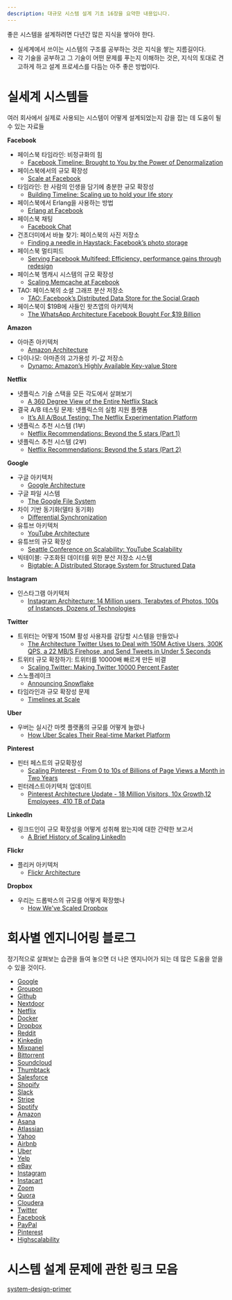 ```yaml
---
description: 대규모 시스템 설계 기초 16장을 요약한 내용입니다.
---
```


좋은 시스템을 설계하려면 다년간 많은 지식을 쌓아야 한다.
- 실세계에서 쓰이는 시스템의 구조를 공부하는 것은 지식을 쌓는 지름길이다.
- 각 기술을 공부하고 그 기술이 어떤 문제를 푸는지 이해하는 것은, 지식의 토대로 견고하게 하고 설계 프로세스를 다듬는 아주 좋은 방법이다.

# 실세계 시스템들

여러 회사에서 실제로 사용되는 시스템이 어떻게 설계되었는지 감을 잡는 데 도움이 될 수 있는 자료들

**Facebook**

- 페이스북 타임라인: 비정규화의 힘
  - [Facebook Timeline: Brought to You by the Power of Denormalization](https://highscalability.com/facebook-timeline-brought-to-you-by-the-power-of-denormaliza/)
- 페이스북에서의 규모 확장성
  - [Scale at Facebook](https://www.infoq.com/presentations/Scale-at-Facebook/)
- 타임라인: 한 사람의 인생을 담기에 충분한 규모 확장성
  - [Building Timeline: Scaling up to hold your life story](https://www.facebook.com/notes/10158791565662200/)
- 페이스북에서 Erlang을 사용하는 방법
  - [Erlang at Facebook](https://www.erlang-factory.com/upload/presentations/31/EugeneLetuchy-ErlangatFacebook.pdf)
- 페이스북 채팅
  - [Facebook Chat](https://www.facebook.com/notes/10158772733762200/?id=9445547199&index=0)
- 건초더미에서 바늘 찾기: 페이스북의 사진 저장소
  - [Finding a needle in Haystack: Facebook’s photo storage](https://www.usenix.org/legacy/event/osdi10/tech/full_papers/Beaver.pdf)
- 페이스북 멀티피드
  - [Serving Facebook Multifeed: Efficiency, performance gains through redesign](https://engineering.fb.com/2015/03/10/production-engineering/serving-facebook-multifeed-efficiency-performance-gains-through-redesign/)
- 페이스북 멤캐시 시스템의 규모 확장성
  - [Scaling Memcache at Facebook](https://www.cs.bu.edu/~jappavoo/jappavoo.github.com/451/papers/memcache-fb.pdf)
- TAO: 페이스북의 소셜 그래프 분산 저장소
  - [TAO: Facebook’s Distributed Data Store for the Social Graph](https://cs.uwaterloo.ca/~brecht/courses/854-Emerging-2014/readings/data-store/tao-facebook-distributed-datastore-atc-2013.pdf) 
- 페이스북이 $19B에 사들인 왓츠앱의 아키텍처
  - [The WhatsApp Architecture Facebook Bought For $19 Billion](https://highscalability.com/the-whatsapp-architecture-facebook-bought-for-19-billion/)

**Amazon**

- 아마존 아키텍처
  - [Amazon Architecture](https://highscalability.com/amazon-architecture/)
- 다이나모: 아마존의 고가용성 키-값 저장소
  - [Dynamo: Amazon’s Highly Available Key-value Store](https://www.read.seas.harvard.edu/~kohler/class/cs239-w08/decandia07dynamo.pdf)

**Netflix**

- 넷플릭스 기술 스택을 모든 각도에서 살펴보기
  - [A 360 Degree View of the Entire Netflix Stack](https://highscalability.com/a-360-degree-view-of-the-entire-netflix-stack/)
- 결국 A/B 테스팅 문제: 넷플릭스의 실험 지원 플랫폼
  - [It’s All A/Bout Testing: The Netflix Experimentation Platform](https://netflixtechblog.com/its-all-a-bout-testing-the-netflix-experimentation-platform-4e1ca458c15)
- 넷플릭스 추천 시스템 (1부)
  - [Netflix Recommendations: Beyond the 5 stars (Part 1)](https://netflixtechblog.com/netflix-recommendations-beyond-the-5-stars-part-1-55838468f429)
- 넷플릭스 추천 시스템 (2부)
  - [Netflix Recommendations: Beyond the 5 stars (Part 2)](https://netflixtechblog.com/netflix-recommendations-beyond-the-5-stars-part-2-d9b96aa399f5)

**Google**

- 구글 아키텍처
  - [Google Architecture](https://highscalability.com/google-architecture/)
- 구글 파일 시스템
  - [The Google File System](https://static.googleusercontent.com/media/research.google.com/zh-CN/us/archive/gfs-sosp2003.pdf)
- 차이 기반 동기화(델타 동기화)
  - [Differential Synchronization](https://neil.fraser.name/writing/sync/)
- 유튜브 아키텍처
  - [YouTube Architecture](https://highscalability.com/youtube-architecture/)
- 유튜브의 규모 확장성
  - [Seattle Conference on Scalability: YouTube Scalability](https://www.youtube.com/watch?v=w5WVu624fY8)
- 빅테이블: 구조화된 데이터를 위한 분산 저장소 시스템
  - [Bigtable: A Distributed Storage System for Structured Data](https://static.googleusercontent.com/media/research.google.com/en//archive/bigtable-osdi06.pdf)

**Instagram**

- 인스타그램 아키텍처
  - [Instagram Architecture: 14 Million users, Terabytes of Photos, 100s of Instances, Dozens of Technologies](https://highscalability.com/instagram-architecture-14-million-users-terabytes-of-photos/)

**Twitter**

- 트위터는 어떻게 150M 활성 사용자를 감당할 시스템을 만들었나
  - [The Architecture Twitter Uses to Deal with 150M Active Users, 300K QPS, a 22 MB/S Firehose, and Send Tweets in Under 5 Seconds](https://highscalability.com/the-architecture-twitter-uses-to-deal-with-150m-active-users/)
- 트위터 규모 확장하기: 트위터를 10000배 빠르게 만든 비결
  - [Scaling Twitter: Making Twitter 10000 Percent Faster](https://highscalability.com/scaling-twitter-making-twitter-10000-percent-faster/)
- 스노플레이크
  - [Announcing Snowflake](https://blog.twitter.com/engineering/en_us/a/2010/announcing-snowflake)
- 타임라인과 규모 확장성 문제
  - [Timelines at Scale](https://www.infoq.com/presentations/Twitter-Timeline-Scalability/)

**Uber**

- 우버는 실시간 마켓 플랫폼의 규모를 어떻게 늘렸나
  - [How Uber Scales Their Real-time Market Platform](https://highscalability.com/how-uber-scales-their-real-time-market-platform/)

**Pinterest**

- 핀터 페스트의 규모확장성
  - [Scaling Pinterest - From 0 to 10s of Billions of Page Views a Month in Two Years](https://highscalability.com/scaling-pinterest-from-0-to-10s-of-billions-of-page-views-a/)
- 핀터레스트아키텍처 업데이트
  - [Pinterest Architecture Update - 18 Million Visitors, 10x Growth,12 Employees, 410 TB of Data](https://highscalability.com/pinterest-architecture-update-18-million-visitors-10x-growth/)

**LinkedIn**

- 링크드인이 규모 확장성을 어떻게 성취해 왔는지에 대한 간략한 보고서
  - [A Brief History of Scaling LinkedIn](https://engineering.linkedin.com/architecture/brief-history-scaling-linkedin)

**Flickr**

- 플리커 아키텍처
  - [Flickr Architecture](https://highscalability.com/flickr-architecture/)

**Dropbox**

- 우리는 드롭박스의 규모를 어떻게 확장했나
  - [How We've Scaled Dropbox](https://www.youtube.com/watch?v=PE4gwstWhmc)

# 회사별 엔지니어링 블로그

정기적으로 살펴보는 습관을 들여 놓으면 더 나은 엔지니어가 되는 데 많은 도움을 얻을 수 있을 것이다.

- [Google](https://developers.googleblog.com/)
- [Groupon](https://medium.com/groupon-eng)
- [Github](https://github.blog/)
- [Nextdoor](https://engblog.nextdoor.com/)
- [Netflix](https://netflixtechblog.com/)
- [Docker](https://www.docker.com/blog/)
- [Dropbox](https://dropbox.tech/)
- [Reddit](https://www.redditinc.com/blog)
- [Kinkedin](https://www.linkedin.com/blog/engineering)
- [Mixpanel](https://mixpanel.com/blog/)
- [Bittorrent](https://engineering.bittorrent.com/)
- [Soundcloud](https://developers.soundcloud.com/blog/category/engineering)
- [Thumbtack](https://blog.thumbtack.com/)
- [Salesforce](https://developer.salesforce.com/blogs)
- [Shopify](https://shopify.engineering/)
- [Slack](https://slack.engineering/)
- [Stripe](https://stripe.com/blog/engineering)
- [Spotify](https://engineering.atspotify.com/)
- [Amazon](https://developer.amazon.com/apps-and-games/blogs)
- [Asana](https://blog.asana.com/category/eng/)
- [Atlassian](https://blog.developer.atlassian.com/)
- [Yahoo](https://yahooeng.tumblr.com/)
- [Airbnb](https://medium.com/airbnb-engineering)
- [Uber](https://www.uber.com/en-KR/blog/engineering/)
- [Yelp](https://engineeringblog.yelp.com/)
- [eBay](https://innovation.ebayinc.com/tech/)
- [Instagram](https://instagram-engineering.com/)
- [Instacart](https://tech.instacart.com/)
- [Zoom](https://medium.com/zoom-developer-blog)
- [Quora](https://quoraengineering.quora.com/)
- [Cloudera](https://blog.cloudera.com/)
- [Twitter](https://blog.twitter.com/engineering/en_us)
- [Facebook](https://engineering.fb.com/)
- [PayPal](https://medium.com/paypal-tech)
- [Pinterest](https://medium.com/pinterest-engineering)
- [Highscalability](https://highscalability.com/)

# 시스템 설계 문제에 관한 링크 모음

[system-design-primer](https://github.com/donnemartin/system-design-primer)
